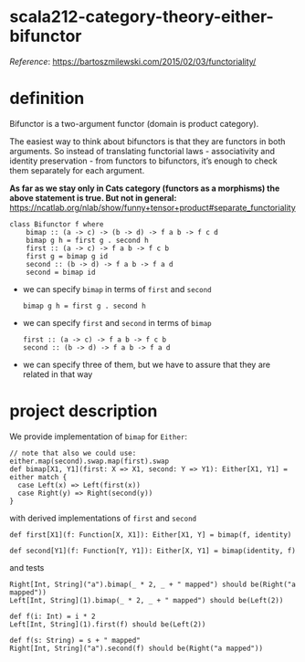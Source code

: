 # scala212-category-theory-either-bifunctor
_Reference_: https://bartoszmilewski.com/2015/02/03/functoriality/

# definition
Bifunctor is a two-argument functor (domain is product category).

The easiest way to think about bifunctors is that they are 
functors in both arguments. So instead of translating 
functorial laws - associativity and identity preservation - 
from functors to bifunctors, it’s enough to check them 
separately for each argument.

**As far as we stay only in Cats category (functors as a morphisms)
the above statement is true. But not in general:** 
https://ncatlab.org/nlab/show/funny+tensor+product#separate_functoriality

```
class Bifunctor f where
    bimap :: (a -> c) -> (b -> d) -> f a b -> f c d
    bimap g h = first g . second h
    first :: (a -> c) -> f a b -> f c b
    first g = bimap g id
    second :: (b -> d) -> f a b -> f a d
    second = bimap id
```

* we can specify `bimap` in terms of `first` and `second`
    ```
    bimap g h = first g . second h
    ```
* we can specify `first` and `second` in terms of `bimap`
    ```
    first :: (a -> c) -> f a b -> f c b
    second :: (b -> d) -> f a b -> f a d
    ```
* we can specify three of them, but we have to assure that
they are related in that way

# project description
We provide implementation of `bimap` for `Either`:
```
// note that also we could use: either.map(second).swap.map(first).swap
def bimap[X1, Y1](first: X => X1, second: Y => Y1): Either[X1, Y1] = either match {
  case Left(x) => Left(first(x))
  case Right(y) => Right(second(y))
}
```
with derived implementations of `first` and `second`
```
def first[X1](f: Function[X, X1]): Either[X1, Y] = bimap(f, identity)

def second[Y1](f: Function[Y, Y1]): Either[X, Y1] = bimap(identity, f)
```
and tests
```
Right[Int, String]("a").bimap(_ * 2, _ + " mapped") should be(Right("a mapped"))
Left[Int, String](1).bimap(_ * 2, _ + " mapped") should be(Left(2))

def f(i: Int) = i * 2
Left[Int, String](1).first(f) should be(Left(2))

def f(s: String) = s + " mapped"
Right[Int, String]("a").second(f) should be(Right("a mapped"))
```
